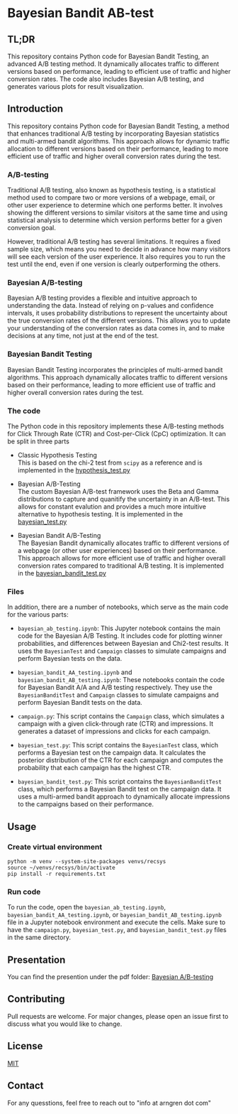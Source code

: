 # Bayesian Bandit AB-test

## TL;DR

This repository contains Python code for Bayesian Bandit Testing, an advanced A/B testing method. It dynamically allocates traffic to different versions based on performance, leading to efficient use of traffic and higher conversion rates. The code also includes Bayesian A/B testing, and generates various plots for result visualization.

## Introduction

This repository contains Python code for Bayesian Bandit Testing, a method that enhances traditional A/B testing by incorporating Bayesian statistics and multi-armed bandit algorithms. This approach allows for dynamic traffic allocation to different versions based on their performance, leading to more efficient use of traffic and higher overall conversion rates during the test.

### A/B-testing

Traditional A/B testing, also known as hypothesis testing, is a statistical method used to compare two or more versions of a webpage, email, or other user experience to determine which one performs better. It involves showing the different versions to similar visitors at the same time and using statistical analysis to determine which version performs better for a given conversion goal.

However, traditional A/B testing has several limitations. It requires a fixed sample size, which means you need to decide in advance how many visitors will see each version of the user experience. It also requires you to run the test until the end, even if one version is clearly outperforming the others.

### Bayesian A/B-testing

Bayesian A/B testing provides a flexible and intuitive approach to understanding the data. Instead of relying on p-values and confidence intervals, it uses probability distributions to represent the uncertainty about the true conversion rates of the different versions. This allows you to update your understanding of the conversion rates as data comes in, and to make decisions at any time, not just at the end of the test.

### Bayesian Bandit Testing

Bayesian Bandit Testing incorporates the principles of multi-armed bandit algorithms. This approach dynamically allocates traffic to different versions based on their performance, leading to more efficient use of traffic and higher overall conversion rates during the test.

### The code

The Python code in this repository implements these A/B-testing methods for Click Through Rate (CTR) and Cost-per-Click (CpC) optimization. It can be split in three parts

- Classic Hypothesis Testing<br>
  This is based on the chi-2 test from `scipy` as a reference and is implemented in the [hypothesis_test.py](hypothesis_test.py)

- Bayesian A/B-Testing<br>
  The custom Bayesian A/B-test framework uses the Beta and Gamma distributions to capture and quanitify the uncertainty in an A/B-test. This allows for constant evalution and provides a much more intuitive alternative to hypothesis testing. It is implemented in the [bayesian_test.py](bayesian_test.py)

- Bayesian Bandit A/B-Testing<br>
  The Bayesian Bandit dynamically allocates traffic to different versions of a webpage (or other user experiences) based on their performance. This approach allows for more efficient use of traffic and higher overall conversion rates compared to traditional A/B testing. It is implemented in the [bayesian_bandit_test.py](bayesian_bandit_test.py)

### Files

In addition, there are a number of notebooks, which serve as the main code for the various parts:

- `bayesian_ab_testing.ipynb`: This Jupyter notebook contains the main code for the Bayesian A/B Testing. It includes code for plotting winner probabilities, and differences between Bayesian and Chi2-test results. It uses the `BayesianTest` and `Campaign` classes to simulate campaigns and perform Bayesian tests on the data.

- `bayesian_bandit_AA_testing.ipynb` and `bayesian_bandit_AB_testing.ipynb`: These notebooks contain the code for Bayesian Bandit A/A and A/B testing respectively. They use the `BayesianBanditTest` and `Campaign` classes to simulate campaigns and perform Bayesian Bandit tests on the data.

- `campaign.py`: This script contains the `Campaign` class, which simulates a campaign with a given click-through rate (CTR) and impressions. It generates a dataset of impressions and clicks for each campaign.

- `bayesian_test.py`: This script contains the `BayesianTest` class, which performs a Bayesian test on the campaign data. It calculates the posterior distribution of the CTR for each campaign and computes the probability that each campaign has the highest CTR.

- `bayesian_bandit_test.py`: This script contains the `BayesianBanditTest` class, which performs a Bayesian Bandit test on the campaign data. It uses a multi-armed bandit approach to dynamically allocate impressions to the campaigns based on their performance.


## Usage

### Create virtual environment
    python -m venv --system-site-packages venvs/recsys
    source ~/venvs/recsys/bin/activate
    pip install -r requirements.txt

### Run code

To run the code, open the `bayesian_ab_testing.ipynb`, `bayesian_bandit_AA_testing.ipynb`, or `bayesian_bandit_AB_testing.ipynb` file in a Jupyter notebook environment and execute the cells. Make sure to have the `campaign.py`, `bayesian_test.py`, and `bayesian_bandit_test.py` files in the same directory.


## Presentation
You can find the presention under the pdf folder: [Bayesian A/B-testing](pdf/Bayesian%20AB-testing.pdf)


## Contributing

Pull requests are welcome. For major changes, please open an issue first to discuss what you would like to change.

## License

[MIT](https://choosealicense.com/licenses/mit/)

## Contact
For any quesstions, feel free to reach out to "info at arngren dot com"
